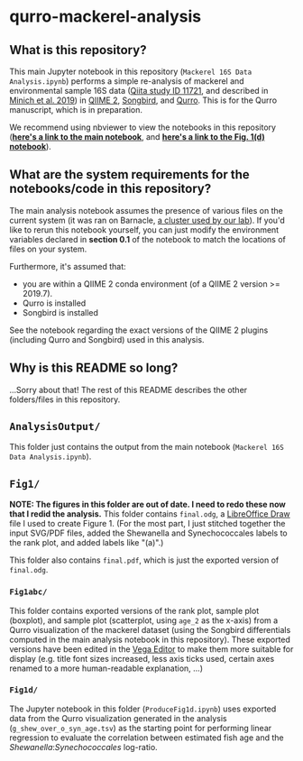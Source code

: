 # qurro-mackerel-analysis

## What is this repository?

This main Jupyter notebook in this repository (`Mackerel 16S Data Analysis.ipynb`)
performs a simple re-analysis of mackerel and environmental sample 16S data
([Qiita study ID 11721](https://qiita.ucsd.edu/study/description/11721),
and described in
[Minich et al. 2019](https://www.biorxiv.org/content/10.1101/721555v1)) in
[QIIME 2](https://qiime2.org/),
[Songbird](https://github.com/biocore/songbird/),
and [Qurro](https://github.com/biocore/qurro/). This is for the Qurro
manuscript, which is in preparation.

We recommend using nbviewer to view the notebooks in this repository
([**here's a link to the main notebook**](https://nbviewer.jupyter.org/github/knightlab-analyses/qurro-mackerel-analysis/blob/master/Mackerel%2016S%20Data%20Analysis.ipynb), and [**here's a link to the Fig. 1(d) notebook**](https://nbviewer.jupyter.org/github/knightlab-analyses/qurro-mackerel-analysis/blob/master/Fig1/Fig1d/ProduceFig1d.ipynb)).

## What are the system requirements for the notebooks/code in this repository?
The main analysis notebook assumes the presence of various files on the current
system (it was ran on Barnacle, [a cluster used by our lab](https://knightlab.ucsd.edu/wordpress/wp-content/uploads/2016/04/Knight-Lab-Facilities-Resources-and-Equipment.pdf)). If you'd like to rerun this notebook yourself, you can just modify the
environment variables declared in **section 0.1** of the notebook to match the
locations of files on your system.

Furthermore, it's assumed that:

- you are within a QIIME 2 conda environment (of a QIIME 2 version >= 2019.7).
- Qurro is installed
- Songbird is installed

See the notebook regarding the exact versions of the QIIME 2 plugins (including
Qurro and Songbird) used in this analysis.

## Why is this README so long?
...Sorry about that!
The rest of this README describes the other folders/files in this repository.

## `AnalysisOutput/`
This folder just contains the output from the main notebook
(`Mackerel 16S Data Analysis.ipynb`).

## `Fig1/`
**NOTE: The figures in this folder are out of date. I need to redo these now
that I redid the analysis.**
This folder contains `final.odg`, a
[LibreOffice Draw](https://www.libreoffice.org/discover/draw/) file I used to
create Figure 1. (For the most part, I just stitched together the input SVG/PDF
files, added the Shewanella and Synechococcales labels to the rank plot, and
added labels like "(a)".)

This folder also contains `final.pdf`, which is just the exported version of
`final.odg`.

### `Fig1abc/`
This folder contains exported versions of the rank plot, sample plot (boxplot),
and sample plot (scatterplot, using `age_2` as the x-axis) from a Qurro
visualization of the mackerel dataset (using the Songbird differentials
computed in the main analysis notebook in this repository). These exported
versions have been edited in the [Vega Editor](https://vega.github.io/editor)
to make them more suitable for display (e.g. title font sizes increased, less
axis ticks used, certain axes renamed to a more human-readable explanation,
...)

### `Fig1d/`
The Jupyter notebook in this folder (`ProduceFig1d.ipynb`)
uses exported data from the Qurro visualization
generated in the analysis (`g_shew_over_o_syn_age.tsv`) as the starting point
for performing linear regression to evaluate the correlation between estimated
fish age and the *Shewanella*:*Synechococcales* log-ratio.

